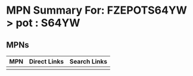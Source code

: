 



# MPN Summary For: FZEPOTS64YW > pot : S64YW

## MPNs
  

|MPN|Direct Links|Search Links|
| :--- | :--- | :--- |
||||

